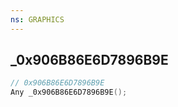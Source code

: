 ```yaml
---
ns: GRAPHICS
---
```

## _0x906B86E6D7896B9E

```c
// 0x906B86E6D7896B9E
Any _0x906B86E6D7896B9E();
```

